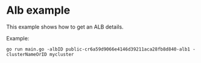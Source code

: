 # Alb example

This example shows how to get an ALB details.

Example: 

```
go run main.go -albID public-cr6a59d9066e4146d39211aca28fb8d840-alb1 -clusterNameOrID mycluster
```